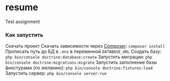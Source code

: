 # resume
Test assignment

### Как запустить
Скачать проект
Скачать зависимости через [Composer](https://getcomposer.org): `composer install`
Прописать путь до БД в `.env` в переменной `DATABASE_URL`
Создать базу: `php bin/console doctrine:database:create`
Запустить миграции: `php bin/console doctrine:migrations:migrate`
Запустить заполнение базы фикстурами (по желанию): `php bin/console doctrine:fixtures:load`
Запустить сервер: `php bin/console server:run`
